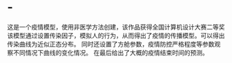 # -
这是一个疫情模型，使用非医学方法创建，该作品获得全国计算机设计大赛二等奖
该模型通过设置传染因子，模拟人的行为，从而得出了疫情的传播模型。可以得出传染曲线为近似正态分布。
同时还设置了方舱参数，疫情防控严格程度等参数观察不同情况下曲线的变化情况。
在最后给出了大概的疫情结束时间的预测。
